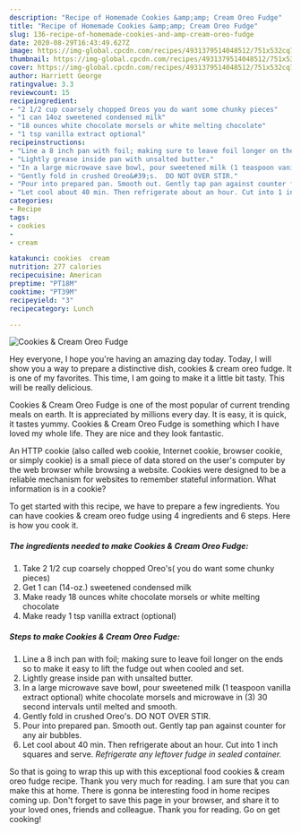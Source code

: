 ```yaml
---
description: "Recipe of Homemade Cookies &amp;amp; Cream Oreo Fudge"
title: "Recipe of Homemade Cookies &amp;amp; Cream Oreo Fudge"
slug: 136-recipe-of-homemade-cookies-and-amp-cream-oreo-fudge
date: 2020-08-29T16:43:49.627Z
image: https://img-global.cpcdn.com/recipes/4931379514048512/751x532cq70/cookies-cream-oreo-fudge-recipe-main-photo.jpg
thumbnail: https://img-global.cpcdn.com/recipes/4931379514048512/751x532cq70/cookies-cream-oreo-fudge-recipe-main-photo.jpg
cover: https://img-global.cpcdn.com/recipes/4931379514048512/751x532cq70/cookies-cream-oreo-fudge-recipe-main-photo.jpg
author: Harriett George
ratingvalue: 3.3
reviewcount: 15
recipeingredient:
- "2 1/2 cup coarsely chopped Oreos you do want some chunky pieces"
- "1 can 14oz sweetened condensed milk"
- "18 ounces white chocolate morsels or white melting chocolate"
- "1 tsp vanilla extract optional"
recipeinstructions:
- "Line a 8 inch pan with foil; making sure to leave foil longer on the ends so to make it easy to lift the fudge out when cooled and set."
- "Lightly grease inside pan with unsalted butter."
- "In a large microwave save bowl, pour sweetened milk (1 teaspoon vanilla extract optional) white chocolate morsels and microwave in (3)  30 second intervals until melted and smooth."
- "Gently fold in crushed Oreo&#39;s.  DO NOT OVER STIR."
- "Pour into prepared pan. Smooth out. Gently tap pan against counter for any air bubbles."
- "Let cool about 40 min. Then refrigerate about an hour. Cut into 1 inch squares and serve. *Refrigerate any leftover fudge in sealed container.*"
categories:
- Recipe
tags:
- cookies
- 
- cream

katakunci: cookies  cream 
nutrition: 277 calories
recipecuisine: American
preptime: "PT18M"
cooktime: "PT39M"
recipeyield: "3"
recipecategory: Lunch

---
```



![Cookies &amp; Cream Oreo Fudge](https://img-global.cpcdn.com/recipes/4931379514048512/751x532cq70/cookies-cream-oreo-fudge-recipe-main-photo.jpg)

Hey everyone, I hope you're having an amazing day today. Today, I will show you a way to prepare a distinctive dish, cookies &amp; cream oreo fudge. It is one of my favorites. This time, I am going to make it a little bit tasty. This will be really delicious.

Cookies &amp; Cream Oreo Fudge is one of the most popular of current trending meals on earth. It is appreciated by millions every day. It is easy, it is quick, it tastes yummy. Cookies &amp; Cream Oreo Fudge is something which I have loved my whole life. They are nice and they look fantastic.

An HTTP cookie (also called web cookie, Internet cookie, browser cookie, or simply cookie) is a small piece of data stored on the user&#39;s computer by the web browser while browsing a website. Cookies were designed to be a reliable mechanism for websites to remember stateful information. What information is in a cookie?


To get started with this recipe, we have to prepare a few ingredients. You can have cookies &amp; cream oreo fudge using 4 ingredients and 6 steps. Here is how you cook it.

<!--inarticleads1-->

##### The ingredients needed to make Cookies &amp; Cream Oreo Fudge:

1. Take 2 1/2 cup coarsely chopped Oreo&#39;s( you do want some chunky pieces)
1. Get 1 can (14-oz.) sweetened condensed milk
1. Make ready 18 ounces white chocolate morsels or white melting chocolate
1. Make ready 1 tsp vanilla extract (optional)




<!--inarticleads2-->

##### Steps to make Cookies &amp; Cream Oreo Fudge:

1. Line a 8 inch pan with foil; making sure to leave foil longer on the ends so to make it easy to lift the fudge out when cooled and set.
1. Lightly grease inside pan with unsalted butter.
1. In a large microwave save bowl, pour sweetened milk (1 teaspoon vanilla extract optional) white chocolate morsels and microwave in (3)  30 second intervals until melted and smooth.
1. Gently fold in crushed Oreo&#39;s.  DO NOT OVER STIR.
1. Pour into prepared pan. Smooth out. Gently tap pan against counter for any air bubbles.
1. Let cool about 40 min. Then refrigerate about an hour. Cut into 1 inch squares and serve. *Refrigerate any leftover fudge in sealed container.*




So that is going to wrap this up with this exceptional food cookies &amp; cream oreo fudge recipe. Thank you very much for reading. I am sure that you can make this at home. There is gonna be interesting food in home recipes coming up. Don't forget to save this page in your browser, and share it to your loved ones, friends and colleague. Thank you for reading. Go on get cooking!
